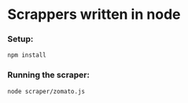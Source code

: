# Scrappers written in node

### Setup:
```npm install```

### Running the scraper:
```node scraper/zomato.js```